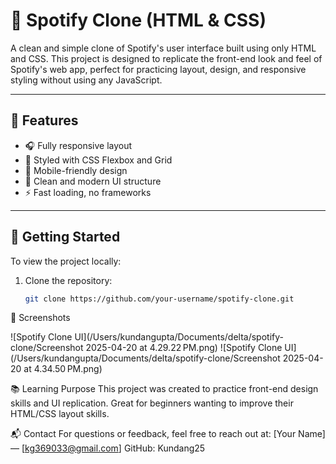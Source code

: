 # 🎵 Spotify Clone (HTML & CSS)

A clean and simple clone of Spotify's user interface built using only HTML and CSS. This project is designed to replicate the front-end look and feel of Spotify's web app, perfect for practicing layout, design, and responsive styling without using any JavaScript.

---

## 🌟 Features

- 🎧 Fully responsive layout
- 🎨 Styled with CSS Flexbox and Grid
- 📱 Mobile-friendly design
- 🧼 Clean and modern UI structure
- ⚡ Fast loading, no frameworks

---

## 🚀 Getting Started

To view the project locally:

1. Clone the repository:
   ```bash
   git clone https://github.com/your-username/spotify-clone.git


📸 Screenshots


![Spotify Clone UI](/Users/kundangupta/Documents/delta/spotify-clone/Screenshot 2025-04-20 at 4.29.22 PM.png)
![Spotify Clone UI](/Users/kundangupta/Documents/delta/spotify-clone/Screenshot 2025-04-20 at 4.34.50 PM.png)








📚 Learning Purpose
This project was created to practice front-end design skills and UI replication. Great for beginners wanting to improve their HTML/CSS layout skills.

📬 Contact
For questions or feedback, feel free to reach out at:
[Your Name] — [kg369033@gmail.com]
GitHub: Kundang25